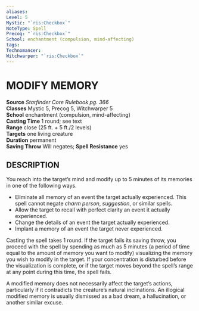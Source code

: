 ```yaml
---
aliases: 
Level: 5
Mystic: "`ris:Checkbox`"
NoteType: Spell
Precog: "`ris:Checkbox`"
School: enchantment (compulsion, mind-affecting) 
tags: 
Technomancer: 
Witchwarper: "`ris:Checkbox`"
---
```

# MODIFY MEMORY

**Source** _Starfinder Core Rulebook pg. 366_  
**Classes** Mystic 5, Precog 5, Witchwarper 5  
**School** enchantment (compulsion, mind-affecting)  
**Casting Time** 1 round; see text  
**Range** close (25 ft. + 5 ft./2 levels)  
**Targets** one living creature  
**Duration** permanent  
**Saving Throw** Will negates; **Spell Resistance** yes

## DESCRIPTION

You reach into the target’s mind and modify up to 5 minutes of its memories in one of the following ways.

-   Eliminate all memory of an event the target actually experienced. This spell cannot negate _charm person_, _suggestion_, or similar spells.
-   Allow the target to recall with perfect clarity an event it actually experienced.
-   Change the details of an event the target actually experienced.
-   Implant a memory of an event the target never experienced.

Casting the spell takes 1 round. If the target fails its saving throw, you proceed with the spell by spending as much as 5 minutes (a period of time equal to the amount of memory you want to modify) visualizing the memory you wish to modify in the target. If your concentration is disturbed before the visualization is complete, or if the target moves beyond the spell’s range at any point during this time, the spell fails.

A modified memory does not necessarily affect the target’s actions, particularly if it contradicts the creature’s natural inclinations. An illogical modified memory is usually dismissed as a bad dream, a hallucination, or another similar excuse.